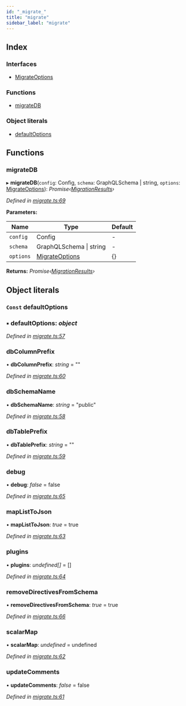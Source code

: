 ```yaml
---
id: "_migrate_"
title: "migrate"
sidebar_label: "migrate"
---
```


## Index

### Interfaces

* [MigrateOptions](../interfaces/_migrate_.migrateoptions.md)

### Functions

* [migrateDB](_migrate_.md#migratedb)

### Object literals

* [defaultOptions](_migrate_.md#const-defaultoptions)

## Functions

###  migrateDB

▸ **migrateDB**(`config`: Config, `schema`: GraphQLSchema | string, `options`: [MigrateOptions](../interfaces/_migrate_.migrateoptions.md)): *Promise‹[MigrationResults](../interfaces/_diff_operation_.migrationresults.md)›*

*Defined in [migrate.ts:69](https://github.com/aerogear/graphback/blob/b39280e7/packages/graphql-migrations/src/migrate.ts#L69)*

**Parameters:**

Name | Type | Default |
------ | ------ | ------ |
`config` | Config | - |
`schema` | GraphQLSchema &#124; string | - |
`options` | [MigrateOptions](../interfaces/_migrate_.migrateoptions.md) | {} |

**Returns:** *Promise‹[MigrationResults](../interfaces/_diff_operation_.migrationresults.md)›*

## Object literals

### `Const` defaultOptions

### ▪ **defaultOptions**: *object*

*Defined in [migrate.ts:57](https://github.com/aerogear/graphback/blob/b39280e7/packages/graphql-migrations/src/migrate.ts#L57)*

###  dbColumnPrefix

• **dbColumnPrefix**: *string* = ""

*Defined in [migrate.ts:60](https://github.com/aerogear/graphback/blob/b39280e7/packages/graphql-migrations/src/migrate.ts#L60)*

###  dbSchemaName

• **dbSchemaName**: *string* = "public"

*Defined in [migrate.ts:58](https://github.com/aerogear/graphback/blob/b39280e7/packages/graphql-migrations/src/migrate.ts#L58)*

###  dbTablePrefix

• **dbTablePrefix**: *string* = ""

*Defined in [migrate.ts:59](https://github.com/aerogear/graphback/blob/b39280e7/packages/graphql-migrations/src/migrate.ts#L59)*

###  debug

• **debug**: *false* = false

*Defined in [migrate.ts:65](https://github.com/aerogear/graphback/blob/b39280e7/packages/graphql-migrations/src/migrate.ts#L65)*

###  mapListToJson

• **mapListToJson**: *true* = true

*Defined in [migrate.ts:63](https://github.com/aerogear/graphback/blob/b39280e7/packages/graphql-migrations/src/migrate.ts#L63)*

###  plugins

• **plugins**: *undefined[]* = []

*Defined in [migrate.ts:64](https://github.com/aerogear/graphback/blob/b39280e7/packages/graphql-migrations/src/migrate.ts#L64)*

###  removeDirectivesFromSchema

• **removeDirectivesFromSchema**: *true* = true

*Defined in [migrate.ts:66](https://github.com/aerogear/graphback/blob/b39280e7/packages/graphql-migrations/src/migrate.ts#L66)*

###  scalarMap

• **scalarMap**: *undefined* = undefined

*Defined in [migrate.ts:62](https://github.com/aerogear/graphback/blob/b39280e7/packages/graphql-migrations/src/migrate.ts#L62)*

###  updateComments

• **updateComments**: *false* = false

*Defined in [migrate.ts:61](https://github.com/aerogear/graphback/blob/b39280e7/packages/graphql-migrations/src/migrate.ts#L61)*
